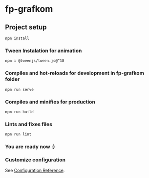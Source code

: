 # fp-grafkom

## Project setup
```
npm install
```
### Tween Instalation for animation
```
npm i @tweenjs/tween.js@^18
```
### Compiles and hot-reloads for development in fp-grafkom folder
```
npm run serve
```
### Compiles and minifies for production
```
npm run build
```
### Lints and fixes files
```
npm run lint
```
### You are ready now :)

### Customize configuration
See [Configuration Reference](https://cli.vuejs.org/config/).
